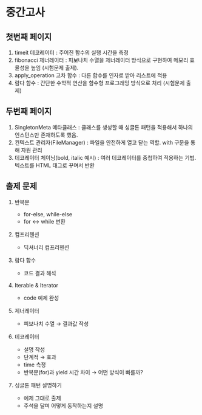 # 중간고사

## 첫번째 페이지

1) timeit 데코레이터 : 주어진 함수의 실행 시간을 측정
2) fibonacci 제너레이터 : 피보나치 수열을 제너레이터 방식으로 구현하여 메모리 효율성을 높임 (시험문제 출제).
3) apply_operation 고차 함수 : 다른 함수를 인자로 받아 리스트에 적용
4) 람다 함수 : 간단한 수학적 연산을 함수형 프로그래밍 방식으로 처리 (시험문제 출제)

## 두번째 페이지

1) SingletonMeta 메타클래스 : 클래스를 생성할 때 싱글톤 패턴을 적용해서 하나의 인스턴스만 존재하도록 했음.
2) 컨텍스트 관리자(FileManager) : 파일을 안전하게 열고 닫는 역할. with 구문을 통해 자원 관리
3) 데코레이터 체이닝(bold, italic 예시) : 여러 데코레이터를 중첩하여 적용하는 기법. 텍스트를 HTML 태그로 꾸며서 반환

## 출제 문제

1. 반복문
    - for-else, while-else
    - for ↔ while 변환

2. 컴프리헨션
    - 딕셔너리 컴프리헨션

3. 람다 함수
    - 코드 결과 해석

4. Iterable & Iterator
    - code 예제 완성

5. 제너레이터
    - 피보나치 수열 → 결과값 작성

6. 데코레이터
    - 설명 작성
    - 단계적 → 효과
    - time 측정
    - 반복문(for)과 yield 시간 차이 → 어떤 방식이 빠를까?

7. 싱글톤 패턴 설명하기
    - 예제 그대로 출제
    - 주석을 달며 어떻게 동작하는지 설명
